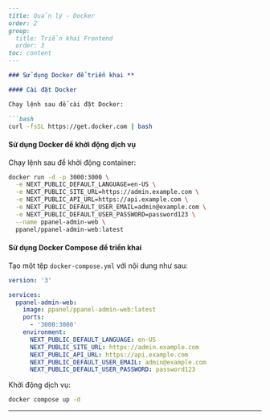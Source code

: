 ```markdown
---
title: Quản lý - Docker
order: 2
group: 
  title: Triển khai Frontend
  order: 3
toc: content
---

### Sử dụng Docker để triển khai **

#### Cài đặt Docker

Chạy lệnh sau để cài đặt Docker:

```bash
curl -fsSL https://get.docker.com | bash
```

#### Sử dụng Docker để khởi động dịch vụ

Chạy lệnh sau để khởi động container:

```bash
docker run -d -p 3000:3000 \
  -e NEXT_PUBLIC_DEFAULT_LANGUAGE=en-US \
  -e NEXT_PUBLIC_SITE_URL=https://admin.example.com \
  -e NEXT_PUBLIC_API_URL=https://api.example.com \
  -e NEXT_PUBLIC_DEFAULT_USER_EMAIL=admin@example.com \
  -e NEXT_PUBLIC_DEFAULT_USER_PASSWORD=password123 \
  --name ppanel-admin-web \
  ppanel/ppanel-admin-web:latest
```

#### Sử dụng Docker Compose để triển khai

Tạo một tệp `docker-compose.yml` với nội dung như sau:

```yaml
version: '3'

services:
  ppanel-admin-web:
    image: ppanel/ppanel-admin-web:latest
    ports:
      - '3000:3000'
    environment:
      NEXT_PUBLIC_DEFAULT_LANGUAGE: en-US
      NEXT_PUBLIC_SITE_URL: https://admin.example.com
      NEXT_PUBLIC_API_URL: https://api.example.com
      NEXT_PUBLIC_DEFAULT_USER_EMAIL: admin@example.com
      NEXT_PUBLIC_DEFAULT_USER_PASSWORD: password123
```

Khởi động dịch vụ:

```bash
docker compose up -d
```

---
```

